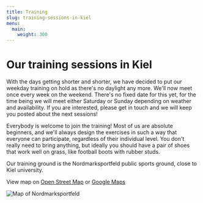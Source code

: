 ```yaml
---
title: Training
slug: training-sessions-in-kiel
menu:
  main:
    weight: 300
---
```


# Our training sessions in Kiel

With the days getting shorter and shorter,
we have decided to put our weekday training on hold
as there's no daylight any more.
We'll now meet once every week on the weekend.
There's no fixed date for this yet,
for the time being we will meet either Saturday or Sunday
depending on weather and availability.
If you are interested,
please get in touch and we will keep you posted about the next sessions!

Everybody is welcome to join the training!
Most of us are absolute beginners,
and we'll always design the exercises in such a way
that everyone can participate,
regardless of their individual level.
You don't really need to bring anything,
but ideally you should have a pair of shoes that work well on grass,
like football boots with rubber studs.

Our training ground is the Nordmarksportfeld public sports ground,
close to Kiel university.

View map on [Open Street Map](https://osm.org/go/0HsaQC7V?m=)
or [Google Maps](https://goo.gl/maps/2CHFeakWwtCYmMzH8)

![Map of Nordmarksportfeld](/images/map_nordmarksportfeld.jpg)
